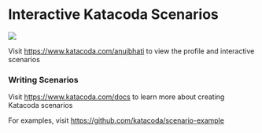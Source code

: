 # Interactive Katacoda Scenarios

[![](http://shields.katacoda.com/katacoda/anujbhati/count.svg)](https://www.katacoda.com/anujbhati "Get your profile on Katacoda.com")

Visit https://www.katacoda.com/anujbhati to view the profile and interactive scenarios

### Writing Scenarios
Visit https://www.katacoda.com/docs to learn more about creating Katacoda scenarios

For examples, visit https://github.com/katacoda/scenario-example

